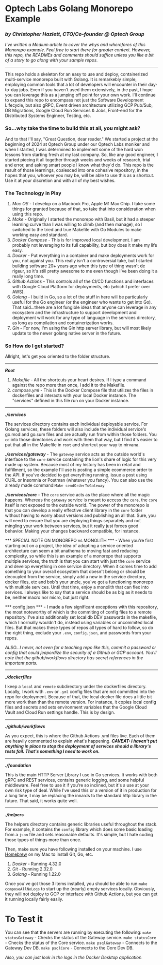 # Optech Labs Golang Monorepo Example 
### *by Christopher Hazlett, CTO/Co-founder @ Optech Group*

*I've written a Medium article to cover the whys and wherefores of this Monorepo example. Feel free to start there for greater context. However, this repo, the READMEs and comments should suffice unless you like a bit of a story to go along with your sample repos.*

---

This repo holds a skeleton for an easy to use and deploy, containerized multi-service monorepo built with Golang. It is remarkebly simple, employing common tools that a lot of developers will encounter in their day-to-day jobs. Even if you haven't used them extensively, in the past, I hope you can leverage this as a jumping off point for your own work. I'll continue to expand this repo to encompass not just the Software Development Lifecycle, but also gRPC, Event driven architecture utilizing GCP Pub/Sub, DB Migrations, Google Cloud Run Services & Jobs, Front-end for the Distributed Systems Engineer, Testing, etc. 

### So...why take the time to build this at all, you might ask?
And to that I'll say, "Great Question, dear reader." We started a project at the beginning of 2024 at Optech Group under our Optech Labs moniker and when I started, I was determined to implement some of the hard won lessons from starting fresh at my last company. So, like any good engineer, I started piecing it all together through weeks and weeks of research, trial and error, and asking smart people I know what they'd do. This repo is the result of those learnings, coalesced into one cohesive repository, in the hopes that you, whoever you may be, will be able to use this as a shortcut. Use it at your discretion and with all of my best wishes.

### The Technology in Play
1) *Mac OS* - I develop on a Macbook Pro, Apple M1 Max Chip. I take some things for granted because of that, so take that into consideration when using this repo.
2) *Make* - Originally I started the monorepo with Basil, but it had a steeper learning curve than I was willing to climb (and then manage), so I switched to the tried and true Makefile with Go Modules to make working easy and standard.
3) *Docker Compose* - This is for improved local development. I am probably not leveraging to its full capability, but boy does it make my life easy.
4) *Docker* - Put everything in a container and make deployments work for you, not against you. This really isn't a controversial take, but I started building software 20+ years ago when this type of thing wasn't de rigeur, so it's still pretty awesome to me even though I've been doing it a really long time. 
5) *Github Actions* - This controls all of the CI/CD functions and interfaces with Google Cloud Platform for deployments, etc (which I prefer over AWS).
6) *Golang* - I build in Go, so a lot of the stuff in here will be particularly useful for the Go engineer (or the engineer who wants to get into Go). That said...there are a lot fungible ideas that anyone can leverage in any ecosystem and the infrastructure to support development and deployment will work for any type of language in the services directory, as long as compilation and containerization works.
7) *Gin* - For now, I'm using the Gin http server library, but will most likely update to the newer golang native server in the future.

### So How do I get started?
Allright, let's get you oriented to the folder structure.

---
***Root***
1) *Makefile* - All the shortcuts your heart desires. If I type a command against the repo more than once, I add it to the Makefile.
2) *compose.yml* - This is the Docker Compose file that utilizes the files in dockerfiles and interacts with your local Docker instance. The "services" defined in this file run on your Docker instance.

---
***./services***

The services directory contains each individual deployable service. For Golang services, these folders will also include the individual service's go.mod and go.sum files and are actually run from within those folders. You `cd` into those directories and work with them that way, but I find it's easier to put that all in the Makefile in `root` and shortcut your way to nirvana.

***./services/gateway*** - The `gateway` service acts as the outside world's interface to the `core` service containing the lion's share of logic for this very made up system. Because most of my history has been in retail and fulfillment, so the example I'll use is posting a simple ecommerce order to the API. If you've decided to get everything running, issue a post using CURL or Insomnia or Postman (whatever you fancy). You can also use the already made command `Make sendOrderToGateway`

***./services/core*** - The `core` service acts as the place where all the magic happens. Whereas the `gateway` service is meant to access the `core`, the `core` itself is not exposed to the outside world. The power of the monorepo is that you can develop a really effective client library in the `core` folder without having to worry about versions and publishing an all that. Sure, you will need to ensure that you are deploying things separately and not mingling your work between services, but it really just forces good behavior. Making your changes backward compatible, for instance.

*** SPECIAL NOTE ON MONOREPO vs MONOLITH *** - When you're first starting out on a project, the idea of adopting a service oriented architecture can seem a bit anathema to moving fast and reducing complexity, so while this is an example of a monorepo that supports multiple services, the truth is that you can start with just the `core` service and develop everything in one service directory. When it comes time to add something to your overall ecosystem that doesn't belong or should be decoupled from the service, simply add a new  in the service directory, docker files, etc and bob's your uncle, you've got a functioning monorepo with multiple services. Until that time, enjoy a monolith that can flex into services. I always like to say that a service should be as big as it needs to be, neither macro nor micro, but just right.

*** config.json *** - I made a few significant exceptions with this repository, the most noteworthy of which is the commiting of config files to a remote repository. I've also additionally set local db DEV passwords in the makefile, which I normally wouldn't do, instead using variables or uncommited local files. But that makes these types of repos all types of hard to follow, so do the right thing, exclude your `.env`, `config.json`, and passwords from your repos.

*ALSO...I never, not even for a teaching repo like this, commit a password or config that could jeapordize the security of a Github or GCP account. You'll note that the github/workflows directory has secret references in the important parts.*

---

***./dockerfiles***

I keep a `local` and `remote` subdirectory under the dockerfiles directory. Locally, I work with `.env` or `.yml` config files that are not committed into the repo for deployment. Because of that, the local docker file does a little bit more work than than the remote version. For instance, it copies local config files and secrets and sets environment variables that the Google Cloud Vault and Cloud Run settings handle. This is by design.

---

***./github/workflows***

As you expect, this is where the Github Actions .yml files live. Each of them are heavily commented to explain what's happening. ***CAVEAT: I haven't put anything in place to stop the deployment of services should a library's tests fail. That's something I need to work on.***

---

***./foundation***

This is the main HTTP Server Library I use in Go services. It works with both gRPC and REST services, contains generic logging, and some helpful middleware. Feel free to use it if you're so inclined, but it's a use at your own risk type of deal. While I've used this or a version of it in production for a long time, I may be replacing the innards to the standard http library in the future. That said, it works quite well.

---

***./helpers***

The helpers directory contains generic libraries useful throughout the stack. For example, it contains the `config` library which does some basic loading from a `json` file and sets reasonable defaults. It's simple, but I hate coding those types of things more than once.


Then, make sure you have following installed on your machine. I use [Homebrew](https://brew.sh) on my Mac to install Git, Go, etc.
1) *Docker* - Running 4.32.0
2) *Git* - Running 2.32.0
3) *Golang* - Running 1.22.0

Once you've got those 3 items installed, you should be able to run `make composeAllNoLogs` to start up the (nearly) empty services locally. Obviously, they will not deploy to GCP or interface with Github Actions, but you can get it running locally fairly easily.

# To Test it #
You can see that the servers are running by executing the following:
`make statusGateway` - Checks the status of the Gateway service.
`make statusCore` - Checks the status of the Core service.
`make psqlGateway` - Connects to the Gateway Dev DB.
`make psqlCore` - Connects to the Core Dev DB.

*Also, you can just look in the logs in the Docker Desktop application.*

